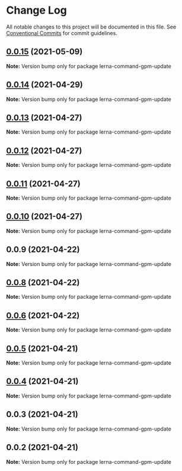 # Change Log

All notable changes to this project will be documented in this file.
See [Conventional Commits](https://conventionalcommits.org) for commit guidelines.

## [0.0.15](https://github.com/imcuttle/lerna-commands/compare/lerna-command-gpm-update@0.0.14...lerna-command-gpm-update@0.0.15) (2021-05-09)

**Note:** Version bump only for package lerna-command-gpm-update

## [0.0.14](https://github.com/imcuttle/lerna-commands/compare/lerna-command-gpm-update@0.0.13...lerna-command-gpm-update@0.0.14) (2021-04-29)

**Note:** Version bump only for package lerna-command-gpm-update

## [0.0.13](https://github.com/imcuttle/lerna-commands/compare/lerna-command-gpm-update@0.0.12...lerna-command-gpm-update@0.0.13) (2021-04-27)

**Note:** Version bump only for package lerna-command-gpm-update

## [0.0.12](https://github.com/imcuttle/lerna-commands/compare/lerna-command-gpm-update@0.0.11...lerna-command-gpm-update@0.0.12) (2021-04-27)

**Note:** Version bump only for package lerna-command-gpm-update

## [0.0.11](https://github.com/imcuttle/lerna-commands/compare/lerna-command-gpm-update@0.0.10...lerna-command-gpm-update@0.0.11) (2021-04-27)

**Note:** Version bump only for package lerna-command-gpm-update

## [0.0.10](https://github.com/imcuttle/lerna-commands/compare/lerna-command-gpm-update@0.0.9...lerna-command-gpm-update@0.0.10) (2021-04-27)

**Note:** Version bump only for package lerna-command-gpm-update

## 0.0.9 (2021-04-22)

**Note:** Version bump only for package lerna-command-gpm-update

## [0.0.8](https://github.com/imcuttle/lerna-commands/compare/v0.0.6...v0.0.8) (2021-04-22)

**Note:** Version bump only for package lerna-command-gpm-update

## [0.0.6](https://github.com/imcuttle/lerna-commands/compare/v0.0.5...v0.0.6) (2021-04-22)

**Note:** Version bump only for package lerna-command-gpm-update

## [0.0.5](https://github.com/imcuttle/lerna-commands/compare/v0.0.4...v0.0.5) (2021-04-21)

**Note:** Version bump only for package lerna-command-gpm-update

## [0.0.4](https://github.com/imcuttle/lerna-commands/compare/v0.0.3...v0.0.4) (2021-04-21)

**Note:** Version bump only for package lerna-command-gpm-update

## 0.0.3 (2021-04-21)

**Note:** Version bump only for package lerna-command-gpm-update

## 0.0.2 (2021-04-21)

**Note:** Version bump only for package lerna-command-gpm-update
